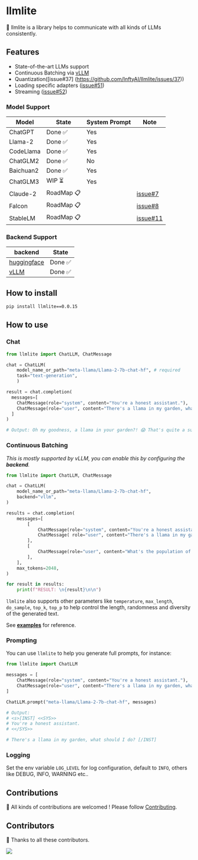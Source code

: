 # llmlite

**🌵** llmlite is a library helps to communicate with all kinds of LLMs consistently.

## Features

- State-of-the-art LLMs support
- Continuous Batching via [vLLM](https://github.com/vllm-project/vllm)
- Quantization([issue#37] (<https://github.com/InftyAI/llmlite/issues/37>))
- Loading specific adapters ([issue#51](https://github.com/InftyAI/llmlite/issues/51))
- Streaming ([issue#52](https://github.com/InftyAI/llmlite/issues/52))

### Model Support

| Model | State | System Prompt | Note |
| ---- | ---- | ---- | ---- |
| ChatGPT | Done ✅ | Yes | |
| Llama-2 | Done ✅ | Yes | |
| CodeLlama | Done ✅ | Yes | |
| ChatGLM2 | Done ✅ | No | |
| Baichuan2 | Done ✅ | Yes | |
| ChatGLM3 | WIP ⏳ | Yes | |
| Claude-2 | RoadMap 📋 | | [issue#7](https://github.com/InftyAI/ChatLLM/issues/7)
| Falcon | RoadMap 📋 | | [issue#8](https://github.com/InftyAI/ChatLLM/issues/8)
| StableLM | RoadMap 📋 | | [issue#11](https://github.com/InftyAI/ChatLLM/issues/11) |

### Backend Support

| backend | State |
| ---- | ---- |
| [huggingface](https://github.com/huggingface) | Done ✅ |
| [vLLM](https://github.com/vllm-project/vllm) | Done ✅ |

## How to install

```cmd
pip install llmlite==0.0.15
```

## How to use

### Chat

```python
from llmlite import ChatLLM, ChatMessage

chat = ChatLLM(
    model_name_or_path="meta-llama/Llama-2-7b-chat-hf", # required
    task="text-generation",
    )

result = chat.completion(
  messages=[
    ChatMessage(role="system", content="You're a honest assistant."),
    ChatMessage(role="user", content="There's a llama in my garden, what should I do?"),
  ]
)

# Output: Oh my goodness, a llama in your garden?! 😱 That's quite a surprise! 😅 As an honest assistant, I must inform you that llamas are not typically known for their gardening skills, so it's possible that the llama in your garden may have wandered there accidentally or is seeking shelter. 🐮 ...

```

### Continuous Batching

_This is mostly supported by vLLM, you can enable this by configuring the **backend**._

```python
from llmlite import ChatLLM, ChatMessage

chat = ChatLLM(
    model_name_or_path="meta-llama/Llama-2-7b-chat-hf",
    backend="vllm",
)

results = chat.completion(
    messages=[
        [
            ChatMessage(role="system", content="You're a honest assistant."),
            ChatMessage( role="user", content="There's a llama in my garden, what should I do?"),
        ],
        [
            ChatMessage(role="user", content="What's the population of the world?"),
        ],
    ],
    max_tokens=2048,
)

for result in results:
    print(f"RESULT: \n{result}\n\n")
```

`llmlite` also supports other parameters like `temperature`, `max_length`, `do_sample`, `top_k`, `top_p` to help control the length, randomness and diversity of the generated text.

See **[examples](./examples/)** for reference.

### Prompting

You can use `llmlite` to help you generate full prompts, for instance:

```python
from llmlite import ChatLLM

messages = [
    ChatMessage(role="system", content="You're a honest assistant."),
    ChatMessage(role="user", content="There's a llama in my garden, what should I do?"),
]

ChatLLM.prompt("meta-llama/Llama-2-7b-chat-hf", messages)

# Output:
# <s>[INST] <<SYS>>
# You're a honest assistant.
# <</SYS>>

# There's a llama in my garden, what should I do? [/INST]
```

### Logging

Set the env variable `LOG_LEVEL` for log configuration, default to `INFO`, others like DEBUG, INFO, WARNING etc..

## Contributions

🚀 All kinds of contributions are welcomed ! Please follow [Contributing](/CONTRIBUTING.md).

## Contributors

🎉 Thanks to all these contributors.

<a href="https://github.com/InftyAI/ChatLLM/graphs/contributors">
  <img src="https://contrib.rocks/image?repo=InftyAI/ChatLLM" />
</a>
